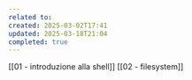 ```yaml
---
related to: 
created: 2025-03-02T17:41
updated: 2025-03-18T21:04
completed: true
---
```

[[01 - introduzione alla shell]]
[[02 - filesystem]]
